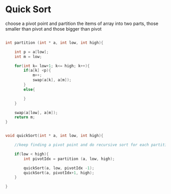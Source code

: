 # Quick Sort

choose a pivot point and partition the items of array into two parts, those smaller than pivot and those bigger than pivot 

```cpp

int partition (int * a, int low, int high){

	int p = a[low];
	int m = low;

	for(int k= low+1; k<= high; k++){
		if(a[k] <p){
			m++;
			swap(a[k], a[m]);
		}
		else{

		}
	}

	swap(a[low], a[m]);
	return m; 
}


void quickSort(int * a, int low, int high){

	//keep finding a pivot point and do recursive sort for each partition

	if(low < high){
		int pivotIdx = partition (a, low, high);

		quickSort(a, low, pivotIdx -1);
		quickSort(a, pivotIdx+1, high);
	}

}

```

